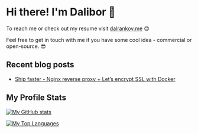 # Hi there! I'm Dalibor 🙌

To reach me or check out my resume visit [dalrankov.me](https://dalrankov.me) 😊

Feel free to get in touch with me if you have some cool idea - commercial or open-source. 😎

## Recent blog posts

<!--START_SECTION:posts-->
* [Ship faster - Nginx reverse proxy + Let’s encrypt SSL with Docker](https://dalrankov.me/2022/02/09/nginx-reverse-proxy-plus-lets-encrypt-ssl-with-docker.html)
<!--END_SECTION:posts-->

## My Profile Stats

[![My GitHub stats](https://github-readme-stats.vercel.app/api?username=dalrankov&show_icons=true&theme=github_dark)](https://github.com/anuraghazra/github-readme-stats)

[![My Top Languages](https://github-readme-stats.vercel.app/api/top-langs/?username=dalrankov&layout=compact&theme=github_dark)](https://github.com/anuraghazra/github-readme-stats)